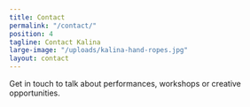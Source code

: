 ```yaml
---
title: Contact
permalink: "/contact/"
position: 4
tagline: Contact Kalina
large-image: "/uploads/kalina-hand-ropes.jpg"
layout: contact
---
```

Get in touch to talk about performances, workshops or creative opportunities.

